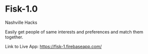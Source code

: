 # Fisk-1.0
Nashville Hacks

Easily get people of same interests and preferences and match them together.

Link to Live App: https://fisk-1.firebaseapp.com/